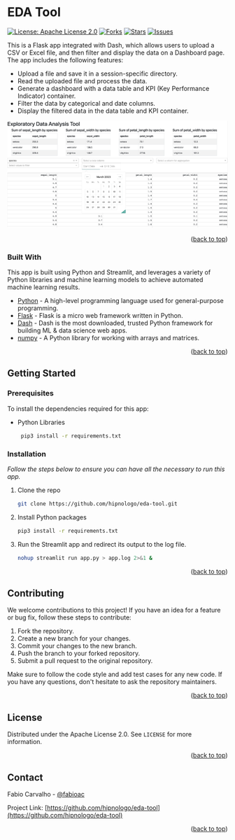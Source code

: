 # EDA Tool

[![License: Apache License 2.0](https://img.shields.io/badge/License-Apache%202.0-blue.svg)](https://opensource.org/licenses/Apache-2.0)
[![Forks](https://img.shields.io/github/forks/hipnologo/eda-tool)](https://github.com/hipnologo/eda-tool/network/members)
[![Stars](https://img.shields.io/github/stars/hipnologo/eda-tool)](https://github.com/hipnologo/eda-tool/stargazers)
[![Issues](https://img.shields.io/github/issues/hipnologo/eda-tool)](https://github.com/hipnologo/eda-tool/issues)

This is a Flask app integrated with Dash, which allows users to upload a CSV or Excel file, and then filter and display the data on a Dashboard page. The app includes the following features:

* Upload a file and save it in a session-specific directory.
* Read the uploaded file and process the data.
* Generate a dashboard with a data table and KPI (Key Performance Indicator) container.
* Filter the data by categorical and date columns.
* Display the filtered data in the data table and KPI container.

<div align="center">
  <a href="https://github.com/hipnologo/eda-tool">
    <img src="images/eda-screenshot.png" alt="Exploratory Data Analysis Tool"> <!--  width="100" height="100"> -->
  </a>
</div>

<p align="right">(<a href="#top">back to top</a>)</p>

### Built With

This app is built using Python and Streamlit, and leverages a variety of Python libraries and machine learning models to achieve automated machine learning results.

* [Python](https://www.python.org/) - A high-level programming language used for general-purpose programming.
* [Flask](https://flask.palletsprojects.com) - Flask is a micro web framework written in Python.
* [Dash](https://pypi.org/project/dash/) - Dash is the most downloaded, trusted Python framework for building ML & data science web apps.
* [numpy](https://numpy.org/) - A Python library for working with arrays and matrices.

<p align="right">(<a href="#top">back to top</a>)</p>

<!-- GETTING STARTED -->
## Getting Started
### Prerequisites

To install the dependencies required for this app:
* Python Libraries
  ```sh
   pip3 install -r requirements.txt
  ```

### Installation

_Follow the steps below to ensure you can have all the necessary to run this app._

1. Clone the repo
   ```sh
   git clone https://github.com/hipnologo/eda-tool.git
   ```
2. Install Python packages
   ```sh
   pip3 install -r requirements.txt
   ```
3. Run the Streamlit app and redirect its output to the log file.
   ```sh
   nohup streamlit run app.py > app.log 2>&1 &
   ```

<p align="right">(<a href="#top">back to top</a>)</p>

## Contributing

We welcome contributions to this project! If you have an idea for a feature or bug fix, follow these steps to contribute:

1. Fork the repository.
2. Create a new branch for your changes.
3. Commit your changes to the new branch.
4. Push the branch to your forked repository.
5. Submit a pull request to the original repository.

Make sure to follow the code style and add test cases for any new code. If you have any questions, don't hesitate to ask the repository maintainers.

<p align="right">(<a href="#top">back to top</a>)</p>

<!-- LICENSE -->
## License

Distributed under the Apache License 2.0. See `LICENSE` for more information.

<p align="right">(<a href="#top">back to top</a>)</p>



<!-- CONTACT -->
## Contact

Fabio Carvalho - [@fabioac](https://twitter.com/fabioac)

Project Link: [https://github.com/hipnologo/eda-tool](https://github.com/hipnologo/eda-tool)

<p align="right">(<a href="#top">back to top</a>)</p>
